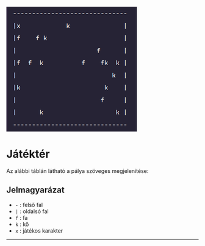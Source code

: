 ![A pálya](kep.png)


# Játéktér

Az alábbi táblán látható a pálya szöveges megjelenítése:

## Jelmagyarázat

- `-` : felső fal  
- `|` : oldalsó fal  
- `f` : fa  
- `k` : kő  
- `x` : játékos karakter  


---


